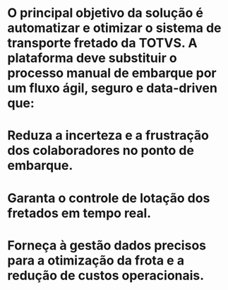 # O principal objetivo da solução é automatizar e otimizar o sistema de transporte fretado da TOTVS. A plataforma deve substituir o processo manual de embarque por um fluxo ágil, seguro e data-driven que:

#	Reduza a incerteza e a frustração dos colaboradores no ponto de embarque.
#	Garanta o controle de lotação dos fretados em tempo real.
#	Forneça à gestão dados precisos para a otimização da frota e a redução de custos operacionais.
